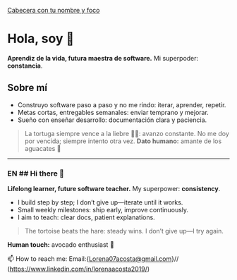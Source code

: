 [Cabecera con tu nombre y foco](assets/header.png)


# Hola, soy <Lorena Acosta> 👋
**Aprendiz de la vida, futura maestra de software.** Mi superpoder: **constancia**.

## Sobre mí
- Construyo software paso a paso y no me rindo: iterar, aprender, repetir.
- Metas cortas, entregables semanales: enviar temprano y mejorar.
- Sueño con enseñar desarrollo: documentación clara y paciencia.

> La tortuga siempre vence a la liebre 💪🐢: avanzo constante. No me doy por vencida; siempre intento otra vez.
**Dato humano:** amante de los aguacates 🥑

---

### EN ## Hi there 👋
**Lifelong learner, future software teacher.** My superpower: **consistency**.

- I build step by step; I don’t give up—iterate until it works.
- Small weekly milestones: ship early, improve continuously.
- I aim to teach: clear docs, patient explanations.

> The tortoise beats the hare: steady wins. I don’t give up—I try again.

**Human touch:** avocado enthusiast 🥑

📫 How to reach me: Email:{Lorena07acosta@gmail.com}// (https://www.linkedin.com/in/lorenaacosta2019/) 

<!--
**Lavacosta92/Lavacosta92** is a ✨ _special_ ✨ repository because its `README.md` (this file) appears on your GitHub profile.

Here are some ideas to get you started:

- 🔭 I’m currently working on ...
- 🌱 I’m currently learning ...
- 👯 I’m looking to collaborate on ...
- 🤔 I’m looking for help with ...
- 💬 Ask me about ...
- 
- 😄 Pronouns: ...
- ⚡ Fun fact: ...
-->
